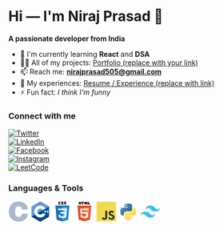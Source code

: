 # Hi — I'm Niraj Prasad 👋
**A passionate developer from India**

- 🌱 I'm currently learning **React** and **DSA**  
- 👨‍💻 All of my projects: [Portfolio (replace with your link)](REPLACE_WITH_YOUR_PROJECTS_LINK)  
- 📫 Reach me: **nirajprasad505@gmail.com**  
- 📖 My experiences: [Resume / Experience (replace with link)](REPLACE_WITH_YOUR_EXPERIENCE_LINK)  
- ⚡ Fun fact: *I think I'm funny*


### Connect with me
[![Twitter](https://raw.githubusercontent.com/rahuldkjain/github-profile-readme-generator/master/src/images/icons/Social/twitter.svg)](https://twitter.com/niraj_prasad505)  
[![LinkedIn](https://raw.githubusercontent.com/rahuldkjain/github-profile-readme-generator/master/src/images/icons/Social/linked-in-alt.svg)](https://linkedin.com/in/niraj_prasad505)  
[![Facebook](https://raw.githubusercontent.com/rahuldkjain/github-profile-readme-generator/master/src/images/icons/Social/facebook.svg)](https://fb.com/niraj_prasad505)  
[![Instagram](https://raw.githubusercontent.com/rahuldkjain/github-profile-readme-generator/master/src/images/icons/Social/instagram.svg)](https://instagram.com/niraj_prasad505)  
[![LeetCode](https://raw.githubusercontent.com/rahuldkjain/github-profile-readme-generator/master/src/images/icons/Social/leet-code.svg)](https://www.leetcode.com/niraj_prasad5)


### Languages & Tools
<p>
  <a href="https://www.cprogramming.com/"><img src="https://raw.githubusercontent.com/devicons/devicon/master/icons/c/c-original.svg" width="40" height="40" alt="C" /></a>
  <a href="https://www.w3schools.com/cpp/"><img src="https://raw.githubusercontent.com/devicons/devicon/master/icons/cplusplus/cplusplus-original.svg" width="40" height="40" alt="C++" /></a>
  <a href="https://www.w3schools.com/css/"><img src="https://raw.githubusercontent.com/devicons/devicon/master/icons/css3/css3-original-wordmark.svg" width="40" height="40" alt="CSS3" /></a>
  <a href="https://www.w3.org/html/"><img src="https://raw.githubusercontent.com/devicons/devicon/master/icons/html5/html5-original-wordmark.svg" width="40" height="40" alt="HTML5" /></a>
  <a href="https://developer.mozilla.org/en-US/docs/Web/JavaScript"><img src="https://raw.githubusercontent.com/devicons/devicon/master/icons/javascript/javascript-original.svg" width="40" height="40" alt="JavaScript" /></a>
  <a href="https://www.python.org"><img src="https://raw.githubusercontent.com/devicons/devicon/master/icons/python/python-original.svg" width="40" height="40" alt="Python" /></a>
  <a href="https://tailwindcss.com/"><img src="https://raw.githubusercontent.com/devicons/devicon/master/icons/tailwindcss/tailwindcss-plain.svg" width="40" height="40" alt="Tailwind" /></a>
</p>
